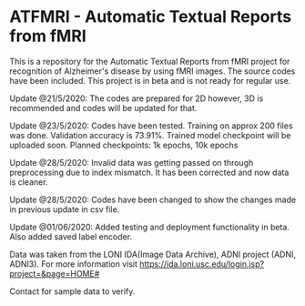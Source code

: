 # ATFMRI - Automatic Textual Reports from fMRI

This is a repository for the Automatic Textual Reports from fMRI project for recognition of Alzheimer's disease by using fMRI images. The source codes have been included. This project is in beta and is not ready for regular use. 

Update @21/5/2020:
The codes are prepared for 2D however, 3D is recommended and codes will be updated for that.

Update @23/5/2020:
Codes have been tested. Training on approx 200 files was done. Validation accuracy is 73.91%. Trained model checkpoint will be uploaded soon. Planned checkpoints: 1k epochs, 10k epochs

Update @28/5/2020:
Invalid data was getting passed on through preprocessing due to index mismatch. It has been corrected and now data is cleaner.

Update @28/5/2020:
Codes have been changed to show the changes made in previous update in csv file.

Update @01/06/2020:
Added testing and deployment functionality in beta. Also added saved label encoder.

Data was taken from the LONI IDA(Image Data Archive), ADNI project (ADNI, ADNI3). For more information visit https://ida.loni.usc.edu/login.jsp?project=&page=HOME#

Contact for sample data to verify.
